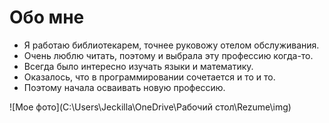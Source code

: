 # Обо мне

- Я работаю библиотекарем, точнее руковожу отелом обслуживания.
- Очень люблю читать, поэтому и выбрала эту профессию когда-то.
- Всегда было интересно изучать языки и математику.
- Оказалось, что в программировании сочетается и то и то.
- Поэтому начала осваивать новую профессию.

![Мое фото](C:\Users\Jeckilla\OneDrive\Рабочий стол\Rezume\img)


